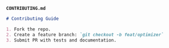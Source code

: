 
**`CONTRIBUTING.md`**
```markdown
# Contributing Guide

1. Fork the repo.
2. Create a feature branch: `git checkout -b feat/optimizer`
3. Submit PR with tests and documentation.